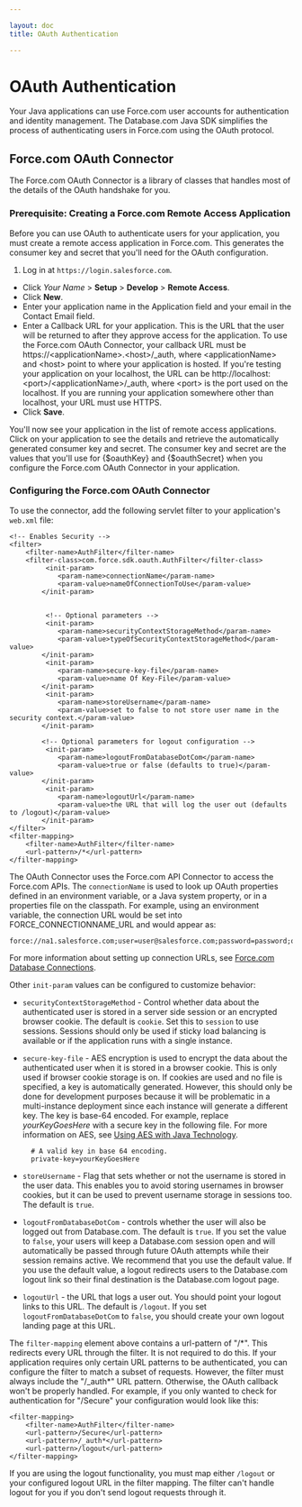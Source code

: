 ```yaml
---

layout: doc
title: OAuth Authentication

---
```

# OAuth Authentication

Your Java applications can use Force.com user accounts for authentication and identity management. The Database.com Java SDK simplifies the process of authenticating users in Force.com using the OAuth protocol. 

## Force.com OAuth Connector

The Force.com OAuth Connector is a library of classes that handles most of the details of the OAuth handshake for you.

<a name="createRAA"> </a>
### Prerequisite: Creating a Force.com Remote Access Application

Before you can use OAuth to authenticate users for your application, you must create a remote access application in Force.com. This generates the consumer key and secret that you'll need for the OAuth configuration. 

1. Log in at `https://login.salesforce.com`.
- Click *Your Name* > **Setup** > **Develop** > **Remote Access**.
- Click **New**.
- Enter your application name in the Application field and your email in the Contact Email field.
- Enter a Callback URL for your application. This is the URL that the user will be returned to after they approve access for the application. To use the Force.com OAuth Connector, your callback URL must be https://\<applicationName>.\<host>/\_auth, where \<applicationName> and \<host> point to where your application is hosted. If you're testing your application on your localhost, the URL can be http://localhost:\<port>/\<applicationName>/_auth, where \<port> is the port used on the localhost. If you are running your application somewhere other than localhost, your URL must use HTTPS.
- Click **Save**.

You'll now see your application in the list of remote access applications. Click on your application to see the details and retrieve the automatically generated consumer key and secret. The consumer key and secret are the values that you'll use for {$oauthKey} and {$oauthSecret} when you configure the Force.com OAuth Connector in your application.

### Configuring the Force.com OAuth Connector

To use the connector, add the following servlet filter to your application's `web.xml` file:

	<!-- Enables Security -->
	<filter>
		<filter-name>AuthFilter</filter-name>
		<filter-class>com.force.sdk.oauth.AuthFilter</filter-class>
			 <init-param>
			 	<param-name>connectionName</param-name>
			 	<param-value>nameOfConnectionToUse</param-value>
			</init-param>


			 <!-- Optional parameters -->
			 <init-param>
			 	<param-name>securityContextStorageMethod</param-name>
			 	<param-value>typeOfSecurityContextStorageMethod</param-value>
			</init-param>
			 <init-param>
			 	<param-name>secure-key-file</param-name>
			 	<param-value>name Of Key-File</param-value>
			</init-param>
			 <init-param>
			 	<param-name>storeUsername</param-name>
			 	<param-value>set to false to not store user name in the security context.</param-value>
			</init-param>

			<!-- Optional parameters for logout configuration -->
			 <init-param>
			 	<param-name>logoutFromDatabaseDotCom</param-name>
			 	<param-value>true or false (defaults to true)</param-value>
			</init-param>
			 <init-param>
			 	<param-name>logoutUrl</param-name>
			 	<param-value>the URL that will log the user out (defaults to /logout)</param-value>
			</init-param>
	</filter>
	<filter-mapping>
		<filter-name>AuthFilter</filter-name>
		<url-pattern>/*</url-pattern>
	</filter-mapping>

The OAuth Connector uses the Force.com API Connector to access the Force.com APIs. The <code>connectionName</code> is used to look up OAuth properties defined in an environment variable, or a Java system property, or in a properties file on the classpath. For example, using an environment variable, the connection URL would be set into FORCE_CONNECTIONNAME_URL and would appear as:

    force://na1.salesforce.com;user=user@salesforce.com;password=password;oauth_key=3MVG9lKcPoNINVBLqaGC0WiLS7H9aehOXaZad80Ve1OB43i.DpfCjn_SqwIAtyY6Lnuzcvdxgzu.IAaLVk4pH.;oauth_secret=516990866494775428

For more information about setting up connection URLs, see [Force.com Database Connections](connection-url).

Other <code>init-param</code> values can be configured to customize behavior:

- <code>securityContextStorageMethod</code> - Control whether data about the authenticated user is stored in a server side session or an encrypted browser cookie. The default is <code>cookie</code>. Set this to <code>session</code> to use sessions. Sessions should only be used if sticky load balancing is available or if the application runs with a single instance.
- <code>secure-key-file</code> - AES encryption is used to encrypt the data about the authenticated user when it is stored in a browser cookie. This is only used if browser cookie storage is on. If cookies are used and no file is specified, a key is automatically generated. However, this should only be done for development purposes because it will be problematic in a multi-instance deployment since each instance will generate a different key. The key is base-64 encoded. For example, replace *yourKeyGoesHere* with a secure key in the following file. For more information on AES, see [Using AES with Java Technology](http://java.sun.com/developer/technicalArticles/Security/AES/AES_v1.html).

        # A valid key in base 64 encoding.   
        private-key=yourKeyGoesHere  

- <code>storeUsername</code> - Flag that sets whether or not the username is stored in the user data. This enables you to avoid storing usernames in browser cookies, but it can be used to prevent username storage in sessions too. The default is `true`.

- <code>logoutFromDatabaseDotCom</code> - controls whether the user will also be logged out from Database.com. The default is `true`. If you set the value to `false`, your users will keep a Database.com session open and will automatically be passed through future OAuth attempts while their session remains active. We recommend that you use the default value. If you use the default value, a logout redirects users to the Database.com logout link so their final destination is the Database.com logout page.

- <code>logoutUrl</code> - the URL that logs a user out. You should point your logout links to this URL. The default is  `/logout`. If you set <code>logoutFromDatabaseDotCom</code> to `false`, you should create your own logout landing page at this URL.

The <code>filter-mapping</code> element above contains a url-pattern of "/\*". This redirects every URL through the filter. It is not required to do this. If your application requires only certain URL patterns to be authenticated, you can configure the filter to match a subset of requests. However, the filter must always include the "/\_auth\*" URL pattern. Otherwise, the OAuth callback won't be properly handled. For example, if you only wanted to check for authentication for "/Secure" your configuration would look like this:

	<filter-mapping>
		<filter-name>AuthFilter</filter-name>
		<url-pattern>/Secure</url-pattern>
		<url-pattern>/_auth*</url-pattern>
		<url-pattern>/logout</url-pattern>
	</filter-mapping>

If you are using the logout functionality, you must map either `/logout` or your configured logout URL in the filter mapping. The filter can't handle logout for you if you don't send logout requests through it.
